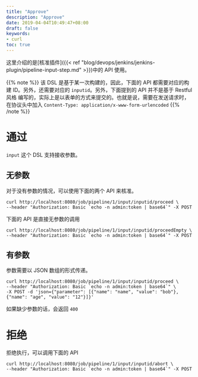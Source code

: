 ```yaml
---
title: "Approve"
description: "Approve"
date: 2019-04-04T10:49:47+08:00
draft: false
keywords:
- curl
toc: true
---
```


这里介绍的是[核准插件]({{< ref "blog/devops/jenkins/jenkins-plugin/pipeline-input-step.md" >}})中的 API 使用。

{{% note %}}
该 DSL 是基于某一次构建的，因此，下面的 API 都需要对应的构建 ID。另外，还需要对应的 `inputid`。另外，下面提到的 API 并不是基于 Restful 风格
编写的，实际上是以表单的方式来提交的。也就是说，需要在发送请求时，在协议头中加入 `Content-Type: application/x-www-form-urlencoded`
{{% /note %}}

# 通过

`input` 这个 DSL 支持接收参数。

## 无参数

对于没有参数的情况，可以使用下面的两个 API 来核准。

```
curl http://localhost:8080/job/pipeline/1/input/inputid/proceed \
--header "Authorization: Basic `echo -n admin:token | base64`" -X POST
```

下面的 API 是直接无参数的调用

```
curl http://localhost:8080/job/pipeline/1/input/inputid/proceedEmpty \
--header "Authorization: Basic `echo -n admin:token | base64`" -X POST
```

## 有参数

参数需要以 JSON 数组的形式传递。

```
curl http://localhost:8080/job/pipeline/1/input/inputid/proceed \
--header "Authorization: Basic `echo -n admin:token | base64`" \
-X POST -d 'json={"parameter": [{"name": "name", "value": "bob"}, {"name": "age", "value": "12"}]}'
```

如果缺少参数的话，会返回 `400`

# 拒绝

拒绝执行，可以调用下面的 API

```
curl http://localhost:8080/job/pipeline/1/input/inputid/abort \
--header "Authorization: Basic `echo -n admin:token | base64`" -X POST
```
